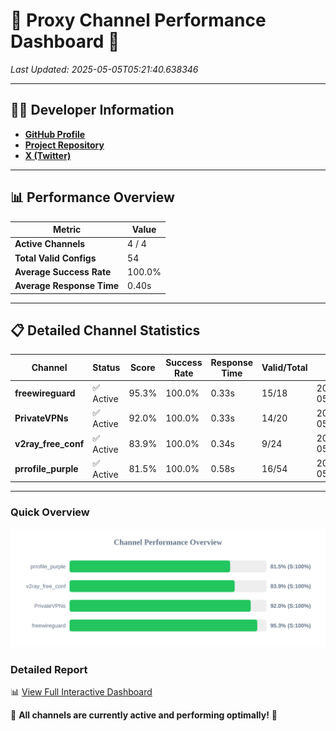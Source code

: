 # 🌟 Proxy Channel Performance Dashboard 🌟

_Last Updated: 2025-05-05T05:21:40.638346_

---

## 👩‍💻 Developer Information

- **[GitHub Profile](https://github.com/4n0nymou3)**  
- **[Project Repository](https://github.com/4n0nymou3/multi-proxy-config-fetcher)**  
- **[X (Twitter)](https://x.com/4n0nymou3)**  

---

## 📊 Performance Overview

| Metric                | Value       |
|-----------------------|-------------|
| **Active Channels**   | 4 / 4       |
| **Total Valid Configs** | 54          |
| **Average Success Rate** | 100.0%      |
| **Average Response Time** | 0.40s       |

---

## 📋 Detailed Channel Statistics

| Channel          | Status     | Score  | Success Rate | Response Time | Valid/Total | Last Success               |
|------------------|------------|--------|--------------|---------------|-------------|----------------------------|
| **freewireguard**  | ✅ Active  | 95.3%  | 100.0% | 0.33s         | 15/18       | 2025-05-05T05:21:40.636592 |
| **PrivateVPNs**  | ✅ Active  | 92.0%  | 100.0% | 0.33s         | 14/20       | 2025-05-05T05:21:40.277440 |
| **v2ray_free_conf**  | ✅ Active  | 83.9%  | 100.0% | 0.34s         | 9/24       | 2025-05-05T05:21:39.912105 |
| **prrofile_purple**  | ✅ Active  | 81.5%  | 100.0% | 0.58s         | 16/54       | 2025-05-05T05:21:39.515197 |

---

### Quick Overview
<div align="center">
  <a href="https://raw.githubusercontent.com/nullluser/NullRepo/refs/heads/main/assets/channel_stats_chart.svg">
    <img src="https://raw.githubusercontent.com/nullluser/NullRepo/refs/heads/main/assets/channel_stats_chart.svg" alt="Source Performance Statistics" width="800">
  </a>
</div>

### Detailed Report
📊 [View Full Interactive Dashboard](https://htmlpreview.github.io/?https://github.com/nullluser/NullRepo/blob/main/assets/performance_report.html)

🎉 **All channels are currently active and performing optimally!** 🎉
